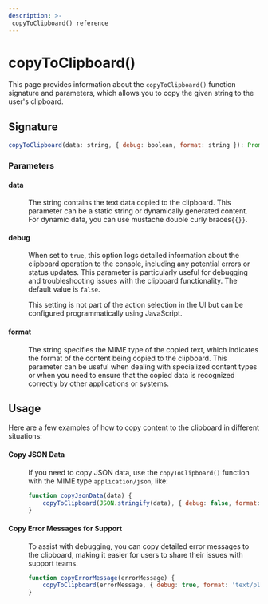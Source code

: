 ```yaml
---
description: >-
 copyToClipboard() reference
---
```

# copyToClipboard()

This page provides information about the `copyToClipboard()` function signature and parameters, which allows you to copy the given string to the user's clipboard.


<ZoomImage src="/img/copyToClipboard.png" alt="copyToClipboard()" caption="copyToClipboard()" />



## Signature

```javascript
copyToClipboard(data: string, { debug: boolean, format: string }): Promise
```

### Parameters

#### data

<dd> 

The string contains the text data copied to the clipboard. This parameter can be a static string or dynamically generated content. For dynamic data, you can use mustache double curly braces`{{}}`.

</dd>

#### debug

<dd>

When set to `true`, this option logs detailed information about the clipboard operation to the console, including any potential errors or status updates. This parameter is particularly useful for debugging and troubleshooting issues with the clipboard functionality. The default value is `false`. 

This setting is not part of the action selection in the UI but can be configured programmatically using JavaScript. 

</dd>

#### format
<dd> 

The string specifies the MIME type of the copied text, which indicates the format of the content being copied to the clipboard. This parameter can be useful when dealing with specialized content types or when you need to ensure that the copied data is recognized correctly by other applications or systems. 

</dd>

## Usage

Here are a few examples of how to copy content to the clipboard in different situations:

#### Copy JSON Data

<dd>

If you need to copy JSON data, use the `copyToClipboard()` function with the MIME type `application/json`, like:

```js
function copyJsonData(data) {
    copyToClipboard(JSON.stringify(data), { debug: false, format: 'application/json' });
}
```

</dd>


#### Copy Error Messages for Support


<dd>

To assist with debugging, you can copy detailed error messages to the clipboard, making it easier for users to share their issues with support teams.


```js
function copyErrorMessage(errorMessage) {
    copyToClipboard(errorMessage, { debug: true, format: 'text/plain' });
}
```

</dd>